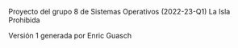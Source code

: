 Proyecto del grupo 8 de Sistemas Operativos (2022-23-Q1)
La Isla Prohibida

Versión 1 generada por Enric Guasch